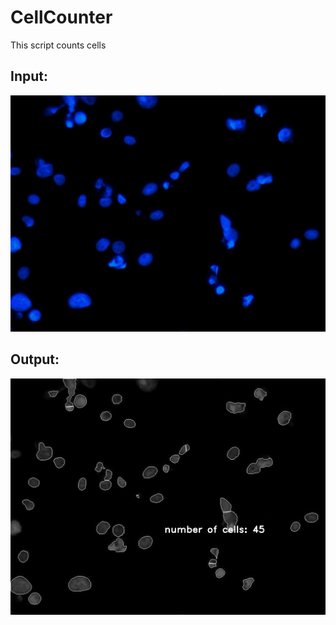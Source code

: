 # CellCounter
This script counts cells

## Input:
![alt text](https://github.com/kathleenisrad/CellCounter/blob/master/input.jpg?raw=true)

## Output:
![alt text](https://github.com/kathleenisrad/CellCounter/blob/master/output.jpg?raw=true)
